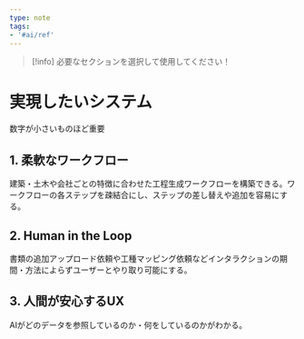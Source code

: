 ```yaml
---
type: note
tags:
- '#ai/ref'
---
```

> [!info] 必要なセクションを選択して使用してください！


# 実現したいシステム
数字が小さいものほど重要
## 1. 柔軟なワークフロー
建築・土木や会社ごとの特徴に合わせた工程生成ワークフローを構築できる。ワークフローの各ステップを疎結合にし、ステップの差し替えや追加を容易にする。
## 2. Human in the Loop
書類の追加アップロード依頼や工種マッピング依頼などインタラクションの期間・方法によらずユーザーとやり取り可能にする。
## 3. 人間が安心するUX
AIがどのデータを参照しているのか・何をしているのかがわかる。

